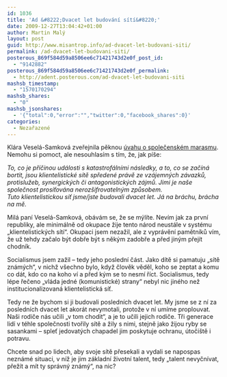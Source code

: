```yaml
---
id: 1036
title: 'Ad &#8222;Dvacet let budování sítí&#8220;'
date: 2009-12-27T13:04:42+01:00
author: Martin Malý
layout: post
guid: http://www.misantrop.info/ad-dvacet-let-budovani-siti/
permalink: /ad-dvacet-let-budovani-siti/
posterous_869f584d59a8506ee6c71421743d2e0f_post_id:
  - "9142882"
posterous_869f584d59a8506ee6c71421743d2e0f_permalink:
  - http://adent.posterous.com/ad-dvacet-let-budovani-siti
mashsb_timestamp:
  - "1570170294"
mashsb_shares:
  - "0"
mashsb_jsonshares:
  - '{"total":0,"error":"","twitter":0,"facebook_shares":0}'
categories:
  - Nezařazené
---
```

Kl&aacute;ra Vesel&aacute;-Samkov&aacute; zveřejnila pěknou [&uacute;vahu o společensk&eacute;m marasmu](http://blog.aktualne.centrum.cz/blogy/klara-samkova-vesela-.php?itemid=8440). Nemohu si pomoct, ale nesouhlas&iacute;m s t&iacute;m, že, jak p&iacute;&scaron;e:

_To, co je př&iacute;činou ud&aacute;losti s katastrof&aacute;ln&iacute;mi n&aacute;sledky, a to, co se zač&iacute;n&aacute; bortit, jsou klientelistick&eacute; s&iacute;tě spředen&eacute; pr&aacute;vě ze vz&aacute;jemn&yacute;ch z&aacute;vazků, protislužeb, synergick&yacute;ch či antagonistick&yacute;ch z&aacute;jmů. Jimi je na&scaron;e společnost pros&iacute;ťov&aacute;na neroz&scaron;ifrovateln&yacute;m způsobem.  
Tuto klientelistickou s&iacute;ť jsme/jste budovali dvacet let. J&aacute; na br&aacute;chu, br&aacute;cha na mě._ 

Mil&aacute; pan&iacute; Vesel&aacute;-Samkov&aacute;, ob&aacute;v&aacute;m se, že se m&yacute;l&iacute;te. Nev&iacute;m jak za prvn&iacute; republiky, ale minim&aacute;lně od okupace žije tento n&aacute;rod neust&aacute;le v syst&eacute;mu &#8222;klientelistick&yacute;ch s&iacute;t&iacute;&#8220;. Okupaci jsem nezažil, ale z vypr&aacute;věn&iacute; pamětn&iacute;ků v&iacute;m, že už tehdy začalo b&yacute;t dobře b&yacute;t s něk&yacute;m zadobře a před jin&yacute;m přej&iacute;t chodn&iacute;k.

Socialismus jsem zažil &#8211; tedy jeho posledn&iacute; č&aacute;st. Jako d&iacute;tě si pamatuju &#8222;s&iacute;tě zn&aacute;m&yacute;ch&#8220;, v nichž v&scaron;echno bylo, když člověk věděl, koho se zeptat a komu co d&aacute;t, kdo co na koho v&iacute; a před k&yacute;m se to nesm&iacute; ř&iacute;ct. Socialismus, tedy l&eacute;pe řečeno &#8222;vl&aacute;da jedn&eacute; (komunistick&eacute;) strany&#8220; nebyl nic jin&eacute;ho než institucionalizovan&aacute; klientelistick&aacute; s&iacute;ť.

Tedy ne že bychom si ji budovali posledn&iacute;ch dvacet let. My jsme se z n&iacute; za posledn&iacute;ch dvacet let akor&aacute;t nevymotali, protože v n&iacute; um&iacute;me proplouvat. Na&scaron;i rodiče n&aacute;s učili &#8222;v tom chodit&#8220;, a je to učili jejich rodiče. Tři generace lid&iacute; v t&eacute;hle společnosti tvořily s&iacute;tě a žily s nimi, stejně jako žijou ryby se sasankami &#8211; spleť jedovat&yacute;ch chapadel jim poskytuje ochranu, &uacute;toči&scaron;tě i potravu.

Chcete snad po lidech, aby svoje s&iacute;tě přesekali a vydali se napospas nezn&aacute;m&eacute; situaci, v n&iacute;ž je jim z&aacute;kladn&iacute; životn&iacute; talent, tedy &#8222;talent nevyčn&iacute;vat, přež&iacute;t a m&iacute;t ty spr&aacute;vn&yacute; zn&aacute;m&yacute;&#8220;, na nic?